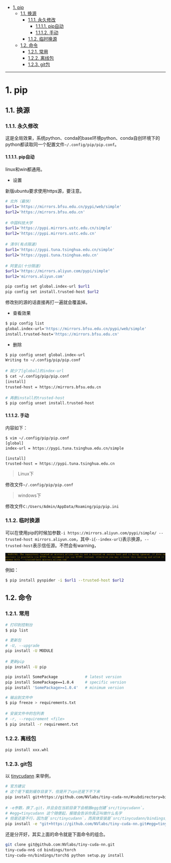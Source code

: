 - [1. pip](#1-pip)
  - [1.1. 换源](#11-换源)
    - [1.1.1. 永久修改](#111-永久修改)
      - [1.1.1.1. pip自动](#1111-pip自动)
      - [1.1.1.2. 手动](#1112-手动)
    - [1.1.2. 临时换源](#112-临时换源)
  - [1.2. 命令](#12-命令)
    - [1.2.1. 常用](#121-常用)
    - [1.2.2. 离线包](#122-离线包)
    - [1.2.3. git包](#123-git包)

---

# 1. pip
## 1.1. 换源




### 1.1.1. 永久修改


这是全局效果，系统python、conda的base环境python、conda自创环境下的python都读取同一个配置文件`~/.config/pip/pip.conf`。


#### 1.1.1.1. pip自动
linux和win都通用。

- 设置

新版ubuntu要求使用https源，要注意。
```bash
# 北外（最快）
$url1='https://mirrors.bfsu.edu.cn/pypi/web/simple'
$url2='https://mirrors.bfsu.edu.cn'

# 中国科技大学	
$url1='https://pypi.mirrors.ustc.edu.cn/simple'
$url2='https://pypi.mirrors.ustc.edu.cn'

# 清华(有点限速)
$url1='https://pypi.tuna.tsinghua.edu.cn/simple'
$url2='https://pypi.tuna.tsinghua.edu.cn'

# 阿里云(十分限速)	
$url1='https://mirrors.aliyun.com/pypi/simple'
$url2='mirrors.aliyun.com'
```
```bash
pip config set global.index-url $url1
pip config set install.trusted-host $url2
```
修改别的源的话直接再打一遍就会覆盖掉。
- 查看效果
```bash
$ pip config list
global.index-url='https://mirrors.bfsu.edu.cn/pypi/web/simple'
install.trusted-host='https://mirrors.bfsu.edu.cn'
```
- 删除
```bash
$ pip config unset global.index-url 
Writing to ~/.config/pip/pip.conf

# 就少了[global]的index-url
$ cat ~/.config/pip/pip.conf
[install]
trusted-host = https://mirrors.bfsu.edu.cn

# 再删install的trusted-host
$ pip config unset install.trusted-host
```
#### 1.1.1.2. 手动

内容如下：
```
$ vim ~/.config/pip/pip.conf
[global]
index-url = https://pypi.tuna.tsinghua.edu.cn/simple

[install]
trusted-host = https://pypi.tuna.tsinghua.edu.cn
```

> Linux下

修改文件`~/.config/pip/pip.conf`


> windows下

修改文件`C:/Users/Admin/AppData/Roaming/pip/pip.ini`


### 1.1.2. 临时换源

可以在使用pip的时候加参数`-i https://mirrors.aliyun.com/pypi/simple/ --trusted-host mirrors.aliyun.com`，其中`-i`(`--index-url`)表示换源，`--trusted-host`表示信任源。不然会有warning，

![20200602155038752](../../images/20200602155038752.png)

例如：
```bash
$ pip install pyspider -i $url1 --trusted-host $url2
```
## 1.2. 命令

### 1.2.1. 常用
```bash
# 打印到控制台
$ pip list
```
```bash
# 更新包
# -U, --upgrade
pip install -U MODULE

# 更新pip
pip install -U pip
```
```bash
pip install SomePackage            # latest version
pip install SomePackage==1.0.4     # specific version
pip install 'SomePackage>=1.0.4'   # minimum version
```
```bash
# 输出到文件中
$ pip freeze > requirements.txt

# 安装文件中的包列表
# -r, --requirement <file>
$ pip install -r requirement.txt
```

### 1.2.2. 离线包

```bash
pip install xxx.whl
```

### 1.2.3. git包

以 [tinycudann](https://github.com/NVlabs/tiny-cuda-nn) 来举例，
```bash
# 官方建议
# 这个是下载到缓存目录下，但是开了vpn还是下不下来
pip install git+https://github.com/NVlabs/tiny-cuda-nn/#subdirectory=bindings/torch

# -e参数，换了.git，并且会在当前目录下会根据egg创建`src/tinycudann`。
# #egg=tinycudann 这个随便起，报错会告诉你真正叫做什么名字
# 但是还是不行，因为是`src/tinycudann`，而具体安装是`src/tinycudann/bindings/torch`，会有局部路径找不到的问题。
pip install -e "git+https://github.com/NVlabs/tiny-cuda-nn.git#egg=tinycudann&subdirectory=bindings/torch"
```
还是分开好，其实上面的命令就是下面命令的组合。
```bash
git clone git@github.com:NVlabs/tiny-cuda-nn.git
tiny-cuda-nn$ cd bindings/torch
tiny-cuda-nn/bindings/torch$ python setup.py install
```